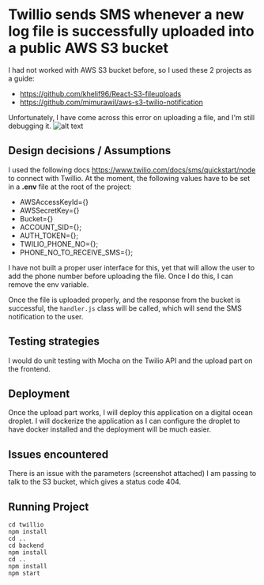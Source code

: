 # Twillio sends SMS whenever a new log file is successfully uploaded into a public AWS S3 bucket
I had not worked with AWS S3 bucket before, so I used these 2 projects as a guide:
* https://github.com/khelif96/React-S3-fileuploads
* https://github.com/mimurawil/aws-s3-twilio-notification

Unfortunately, I have come across this error on uploading a file, and I'm still debugging it.
![alt text](https://i.imgur.com/2Go0Au5.png)

## Design decisions / Assumptions
I used the following docs https://www.twilio.com/docs/sms/quickstart/node to connect with Twillio.
At the moment, the following values have to be set in a **.env** file at the root of the project:

* AWSAccessKeyId={}
* AWSSecretKey={}
* Bucket={}
* ACCOUNT_SID={};
* AUTH_TOKEN={};
* TWILIO_PHONE_NO={};
* PHONE_NO_TO_RECEIVE_SMS={};

I have not built a proper user interface for this, yet that will allow the user to add the phone number before uploading the file. Once I do this, I can remove the env variable.

Once the file is uploaded properly, and the response from the bucket is successful, the `handler.js` class will be called, which will send the SMS notification to the user.

## Testing strategies
I would do unit testing with Mocha on the Twilio API and the upload part on the frontend.

## Deployment
Once the upload part works, I will deploy this application on a digital ocean droplet. I will dockerize the application as I can configure the droplet to have docker installed and the deployment will be much easier.

## Issues encountered
There is an issue with the parameters (screenshot attached) I am passing to talk to the S3 bucket, which gives a status code 404.

## Running Project
```
cd twillio
npm install
cd ..
cd backend
npm install
cd ..
npm install
npm start
```